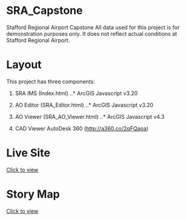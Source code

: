 # SRA_Capstone
Stafford Regional Airport Capstone
All data used for this project is for demonstration purposes only. It does not reflect actual conditions at Stafford Regional Airport. 

# Layout
This project has three components:
1. SRA IMS (Index.html)
	..* ArcGIS Javascript v3.20

2. AO Editor (SRA_Editor.html)
	..* ArcGIS Javascript v3.20

3. AO Viewer (SRA_AO_Viewer.html)
	..* ArcGIS Javascript v4.3

4. CAD Viewer 
	AutoDesk 360 (http://a360.co/2qFQapa)

# Live Site

[Click to view](https://chrispy90.github.io/SRA_Capstone)

# Story Map

[Click to view](http://umw.maps.arcgis.com/apps/MapJournal/index.html?appid=fe13dee230a54c678f53590887a2f27d)



